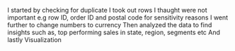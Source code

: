 I started by checking for duplicate
I took out rows I thaught were not important e.g row ID, order ID and postal code for sensitivity reasons
I went further to change numbers to currency
Then analyzed the data  to find insights such as, top performing sales in state, region, segments etc
And lastly Visualization
